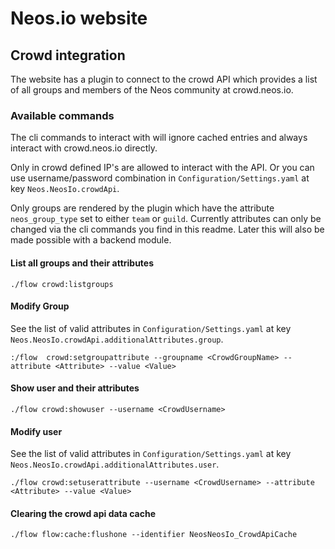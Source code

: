 # Neos.io website

## Crowd integration

The website has a plugin to connect to the crowd API which provides
a list of all groups and members of the Neos community at crowd.neos.io.

### Available commands

The cli commands to interact with will ignore cached entries
and always interact with crowd.neos.io directly.

Only in crowd defined IP's are allowed to interact with the API.
Or you can use username/password combination in `Configuration/Settings.yaml` at key `Neos.NeosIo.crowdApi`.

Only groups are rendered by the plugin which have the attribute `neos_group_type` set to either `team` or `guild`.
Currently attributes can only be changed via the cli commands you find in this readme. 
Later this will also be made possible with a backend module.

#### List all groups and their attributes

    ./flow crowd:listgroups 
    
#### Modify Group

See the list of valid attributes in `Configuration/Settings.yaml` at key `Neos.NeosIo.crowdApi.additionalAttributes.group`.

    :/flow  crowd:setgroupattribute --groupname <CrowdGroupName> --attribute <Attribute> --value <Value>      

#### Show user and their attributes

    ./flow crowd:showuser --username <CrowdUsername>
    
#### Modify user

See the list of valid attributes in `Configuration/Settings.yaml` at key `Neos.NeosIo.crowdApi.additionalAttributes.user`.

    ./flow crowd:setuserattribute --username <CrowdUsername> --attribute <Attribute> --value <Value>

#### Clearing the crowd api data cache

    ./flow flow:cache:flushone --identifier NeosNeosIo_CrowdApiCache


